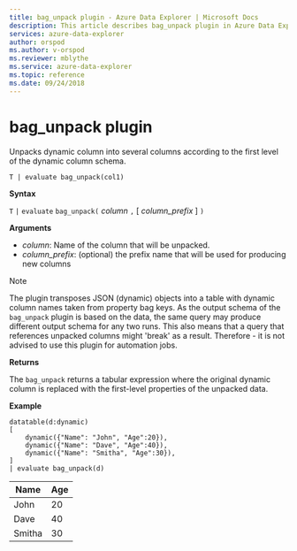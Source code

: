 ```yaml
---
title: bag_unpack plugin - Azure Data Explorer | Microsoft Docs
description: This article describes bag_unpack plugin in Azure Data Explorer.
services: azure-data-explorer
author: orspod
ms.author: v-orspod
ms.reviewer: mblythe
ms.service: azure-data-explorer
ms.topic: reference
ms.date: 09/24/2018
---
```

# bag_unpack plugin

Unpacks dynamic column into several columns according to the first level of the dynamic column schema.

    T | evaluate bag_unpack(col1)

**Syntax**

`T` `|` `evaluate` `bag_unpack(` *column* `,` [ *column_prefix* ] `)`

**Arguments**

* *column*: Name of the column that will be unpacked. 
* *column_prefix*: (optional) the prefix name that will be used for producing new columns

> [!NOTE]
> The plugin transposes JSON (dynamic) objects into a table with dynamic column names taken from property bag keys.
> As the output schema of the `bag_unpack` plugin is based on the data, the same query may produce different
> output schema for any two runs. This also means that a query that references unpacked columns might 'break' as a result. 
> Therefore - it is not advised to use this plugin for automation jobs.

**Returns**

The `bag_unpack` returns a tabular expression where the original dynamic column is replaced with the first-level properties of the unpacked data.

**Example**

```kusto
datatable(d:dynamic)
[
    dynamic({"Name": "John", "Age":20}),
    dynamic({"Name": "Dave", "Age":40}),
    dynamic({"Name": "Smitha", "Age":30}),
]
| evaluate bag_unpack(d)
```

|Name|Age|
|---|---|
|John|20|
|Dave|40|
|Smitha|30|